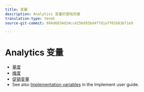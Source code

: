 ```yaml
---
title: 变量
description: Analytics 变量的登陆页面
translation-type: tm+mt
source-git-commit: 984d6034d14cc4256d93bd4f7d1a7f01b63b71e9

---
```



# Analytics 变量

* [量度](/help/components/c-variables/c-metrics/metricslist.md)
* [维度](/help/components/c-variables/dimensionslist/dimension-compatibility.md)
* [促销变量](/help/components/c-variables/c-merch-variables/var-merchandising.md)
* See also [Implementation variables](/help/implement/vars/overview.md) in the Implement user guide.
